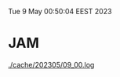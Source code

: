 Tue  9 May 00:50:04 EEST 2023
# JAM
<a href='./cache/202305/09_00.log'>./cache/202305/09_00.log</a>
